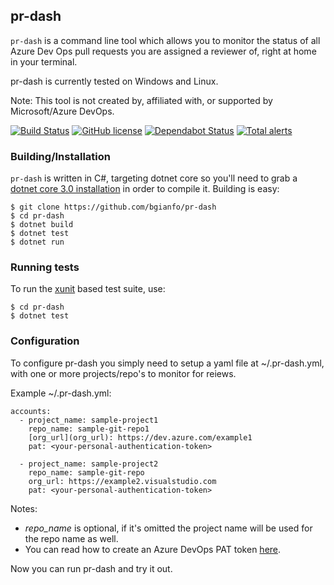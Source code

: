 pr-dash
----
`pr-dash` is a command line tool which allows you to monitor the status
of all Azure Dev Ops pull requests you are assigned a reviewer of, right
at home in your terminal.

pr-dash is currently tested on Windows and Linux.

Note: This tool is not created by, affiliated with, or supported by Microsoft/Azure DevOps.

[![Build Status](https://travis-ci.org/bgianfo/pr-dash.svg?branch=master)](https://travis-ci.org/bgianfo/pr-dash)
[![GitHub license](https://img.shields.io/github/license/bgianfo/pr-dash.svg)]()
[![Dependabot Status](https://api.dependabot.com/badges/status?host=github&repo=bgianfo/pr-dash)](https://dependabot.com)
[![Total alerts](https://img.shields.io/lgtm/alerts/g/bgianfo/pr-dash.svg?logo=lgtm&logoWidth=18)](https://lgtm.com/projects/g/bgianfo/pr-dash/alerts/)

### Building/Installation

`pr-dash` is written in C#, targeting dotnet core so you'll need to grab a
[dotnet core 3.0 installation](https://dotnet.microsoft.com/download/dotnet-core/3.0) in order to compile it.
Building is easy:

```
$ git clone https://github.com/bgianfo/pr-dash
$ cd pr-dash
$ dotnet build
$ dotnet test
$ dotnet run
```

### Running tests

To run the [xunit](https://xunit.net/) based test suite, use:

```
$ cd pr-dash
$ dotnet test
```

### Configuration

To configure pr-dash you simply need to setup a yaml file at ~/.pr-dash.yml, with one or more
projects/repo's to monitor for reiews.

Example ~/.pr-dash.yml:

```
accounts:
  - project_name: sample-project1
    repo_name: sample-git-repo1
    [org_url](org_url): https://dev.azure.com/example1
    pat: <your-personal-authentication-token>
 
  - project_name: sample-project2
    repo_name: sample-git-repo
    org_url: https://example2.visualstudio.com
    pat: <your-personal-authentication-token>

```

Notes: 
- *repo_name* is optional, if it's omitted the project name will be used for the repo name as well.
- You can read how to create an Azure DevOps PAT token [here](https://docs.microsoft.com/en-us/azure/devops/organizations/accounts/use-personal-access-tokens-to-authenticate?view=azure-devops).

Now you can run pr-dash and try it out.
